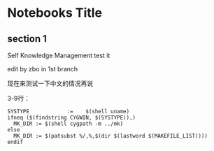 # Notebooks Title
## section 1

Self Knowledge Management
test it

edit by zbo in 1st branch

现在来测试一下中文的情况再说

3-9行：
```
SYSTYPE            :=    $(shell uname)
ifneq ($(findstring CYGWIN, $(SYSTYPE)),) 
  MK_DIR := $(shell cygpath -m ../mk)
else
  MK_DIR := $(patsubst %/,%,$(dir $(lastword $(MAKEFILE_LIST))))
endif
```
